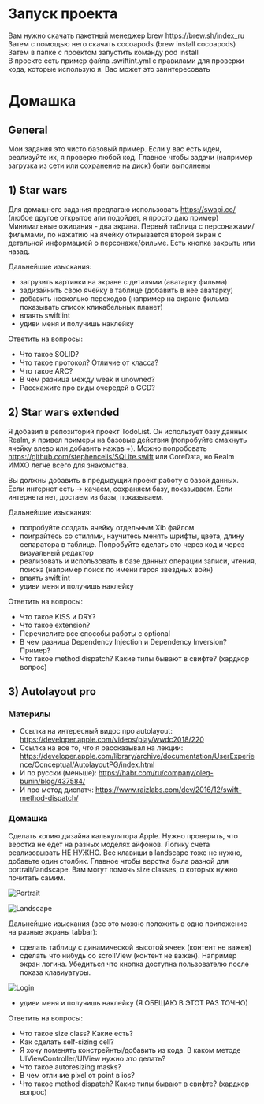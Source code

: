 # Запуск проекта
Вам нужно скачать пакетный менеджер brew https://brew.sh/index_ru  
Затем с помощью него скачать cocoapods (brew install cocoapods)  
Затем в папке с проектом запустить команду pod install  
В проекте есть пример файла .swiftint.yml с правилами для проверки кода, которые использую я. Вас может это заинтересовать

# Домашка

## General  
Мои задания это чисто базовый пример. Если у вас есть идеи, реализуйте их, я проверю любой код. Главное чтобы задачи (например загрузка из сети или сохранение на диск) были выполнены

## 1) Star wars
Для домашнего задания предлагаю использовать https://swapi.co/ (любое другое открытое апи подойдет, я просто даю пример)
Минимальные ожидания - два экрана. Первый таблица с персонажами/фильмами, по нажатию на ячейку открывается второй экран с детальной информацией о персонаже/фильме. Есть кнопка закрыть или назад.

Дальнейшие изыскания:
- загрузить картинки на экране с деталями (аватарку фильма)
- задизайнить свою ячейку в таблице (добавить в нее аватарку)
- добавить несколько переходов (например на экране фильма показывать список кликабельных планет)
- впаять swiftlint
- удиви меня и получишь наклейку

Ответить на вопросы:
- Что такое SOLID?
- Что такое протокол? Отличие от класса?
- Что такое ARC? 
- В чем разница между weak и unowned?
- Расскажите про виды очередей в GCD?


## 2) Star wars extended
Я добавил в репозиторий проект TodoList. Он использует базу данных Realm, я привел примеры на базовые действия (попробуйте смахнуть ячейку влево или добавить нажав +). Можно попробовать https://github.com/stephencelis/SQLite.swift или CoreData, но Realm ИМХО легче всего для знакомства.  

Вы должны добавить в предыдущий проект работу с базой данных. Если интернет есть -> качаем, сохраняем базу, показываем. Если интернета нет, достаем из базы, показываем.

Дальнейшие изыскания:
- попробуйте создать ячейку отдельным Xib файлом
- поиграйтесь со стилями, научитесь менять шрифты, цвета, длину сепаратора в таблице. Попробуйте сделать это через код и через визуальный редактор
- реализовать и использовать в базе данных операции записи, чтения, поиска (например поиск по имени героя звездных войн)
- впаять swiftlint
- удиви меня и получишь наклейку

Ответить на вопросы:
- Что такое KISS и DRY?
- Что такое extension?
- Перечислите все способы работы с optional
- В чем разница Dependency Injection и Dependency Inversion? Пример?
- Что такое method dispatch? Какие типы бывают в свифте? (хардкор вопрос)

## 3) Autolayout pro

### Материлы
- Ссылка на интересный видос про autolayout: https://developer.apple.com/videos/play/wwdc2018/220  
- Ссылка на все то, что я рассказывал на лекции: https://developer.apple.com/library/archive/documentation/UserExperience/Conceptual/AutolayoutPG/index.html
- И по русски (меньше): https://habr.com/ru/company/oleg-bunin/blog/437584/
- И про метод диспатч: https://www.raizlabs.com/dev/2016/12/swift-method-dispatch/

### Домашка

Сделать копию дизайна калькулятора Apple. Нужно проверить, что верстка не едет на разных моделях айфонов. Логику счета реализовывать НЕ НУЖНО.
Все клавиши в landscape тоже не нужно, добавьте один столбик. Главное чтобы верстка была разной для portrait/landscape. Вам могут помочь size classes, о которых нужно почитать самим.

![Portrait](Pics/portrait.jpg)

![Landscape](Pics/landscape.jpg)

Дальнейшие изыскания (все это можно положить в одно приложение на разные экраны tabbar):
- сделать таблицу с динамической высотой ячеек (контент не важен)
- сделать что нибудь со scrollView (контент не важен). Например экран логина. Убедиться что кнопка доступна пользователю после показа клавиуатуры.

![Login](Pics/login.jpg)
- удиви меня и получишь наклейку (Я ОБЕЩАЮ В ЭТОТ РАЗ ТОЧНО)

Ответить на вопросы:
- Что такое size class? Какие есть?
- Как сделать self-sizing cell?
- Я хочу поменять констрейнты/добавить из кода. В каком методе UIViewController/UIView нужно это делать?
- Что такое autoresizing masks?
- В чем отличие pixel от point в ios?
- Что такое method dispatch? Какие типы бывают в свифте? (хардкор вопрос)
